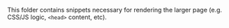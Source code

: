 This folder contains snippets necessary for rendering the larger page (e.g. CSS/JS logic, `<head>` content, etc).